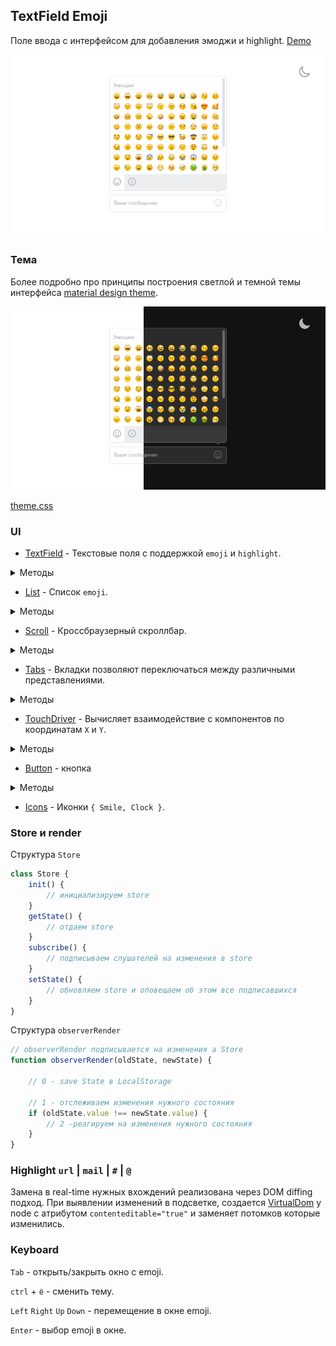 ## TextField Emoji

Поле ввода с интерфейсом для добавления эмоджи и highlight. [Demo](https://textfield-emojis.herokuapp.com/)

![Поле ввода с раскрытым интерфейсом выбора эмоджи](preview/app.png)


### Тема

Более подробно про принципы построения светлой и темной темы интерфейса
[material design theme](https://material.io/design/color/dark-theme.html).

![Поле ввода с раскрытым интерфейсом выбора эмоджи](preview/light-dark.png)

[theme.css](styles/theme.css)

### UI

- [TextField](src/ui/TextField/TextField.ts) - Текстовые поля с поддержкой `emoji` и `highlight`.

<details>
  <summary>Методы</summary>

  ```ts
  new TextField(
    placeholder:    string           // текст для placeholder
    actionElement:  HTMLElement | '' // содержимое для активной области в левом углу (button)
    onChangeInput?: (string)         // return valueInput при изменении
  )
  create():HTMLElement               // return HTMLElement Scroll Overflow
  onFocus()                          // фокус на contenteditable элементе 
  ```
</details>

- [List](src/ui/List/List.ts) - Список `emoji`.

<details>
  <summary>Методы</summary>

  ```ts
  type emojisType = {
      title: string           // Заголовок для секции emoji
      items: string[]         // массив emoji в UTF8
  }

  new List (
    children: emojisType
    onClick: (emoji?: string) // return emoji по которому совершенно событие onClick
  )
  create():HTMLElement        // return HTMLElement list
  updateList(emojisType[])    // добавить контент
  newList(emojisType[])       // рендер нового листа
  ```
</details>

- [Scroll](src/ui/Scroll/Scroll.ts) - Кроссбраузерный скроллбар.

<details>
  <summary>Методы</summary>

  ```ts
  new Scroll(
    children:  HTMLElement // оборачивает children в контейнер со скроллом
    onUpdate?: (number)    // return number - процент пройденного расстояния от начала
  )
  create():HTMLElement     // return HTMLElement Scroll Overflow
  ```
</details>

- [Tabs](src/ui/Tabs/Tabs.ts) - Вкладки позволяют переключаться между различными представлениями.

<details>
  <summary>Методы</summary>

  ```ts
  new Tabs(
    children: {
      tabContent: HTMLElement  // контент для tab
      button:     string       // содержимое для кнопки
    }
    changeTabIndex?: ():number // return number - onChange indexTabActive
  )
  create():HTMLElement         // return создает из children tabs

  setIndexActiveTab(number)    // принимает новый индекс для активного tab
  ```
</details>

- [TouchDriver](src/ui/TouchDriver/TouchDriver.ts) - Вычисляет взаимодействие с компонентов по координатам `X` и `Y`.

<details>
  <summary>Методы</summary>

  ```ts
  type MoveCoord = {
      startX: number
      startY: number
      nowX:   number
      nowY:   number
      shiftX: number
      shiftY: number
      deltaX: number
      deltaY: number
  }
  // принимает 3 callback функции
  new TouchDriver(
    moveStart(MoveCoord) // return MoveCoord при касании к области внутри компонента
    move(MoveCoord)      // return MoveCoord при движении курсора или пальца по области компонента
    moveEnd(MoveCoord)   // return MoveCoord при завершении взаимодействия с компонентом
  )
  ```

</details>

- [Button](src/ui/Button/Button.ts) - кнопка

<details>
  <summary>Методы</summary>

  ```ts
 Button({
    type: string,        // тип кнопки 'div' | 'button' | ...
    className: string[], // массив css классов
    children?: string,   // содержимое кнопки
    onClick: () => void  // функция callback на события click
 })
  ```

</details>

- [Icons](src/ui/Icons/Icons.ts) - Иконки `{ Smile, Clock }`. 

### Store и render

Структура `Store`

```ts
class Store {
    init() {
        // инициализируем store
    }
    getState() {
        // отдаем store
    }
    subscribe() {
        // подписываем слушателей на изменения в store
    }
    setState() {
        // обновляем store и оповещаем об этом все подписавшихся
    }
}
```

Структура `observerRender`

```ts
// observerRender подписывается на изменения а Store
function observerRender(oldState, newState) {

    // 0 - save State в LocalStorage

    // 1 - отслеживаем изменения нужного состояния
    if (oldState.value !== newState.value) {
        // 2 -реагируем на изменения нужного состояния
    }
}
```

### Highlight `url` | `mail` | `#` | `@`

Замена в real-time нужных вхождений реализована через DOM diffing подход.
При выявлении изменений в подсветке, создается [VirtualDom](src/ui/utils/virtualDom.ts) у node с атрибутом `contenteditable="true"` и заменяет потомков которые изменились.

### Keyboard

`Tab` - открыть/закрыть окно с emoji.

`ctrl` + `ё` - сменить тему.

`Left` `Right` `Up` `Down` - перемещение в окне emoji.

`Enter` - выбор emoji в окне.